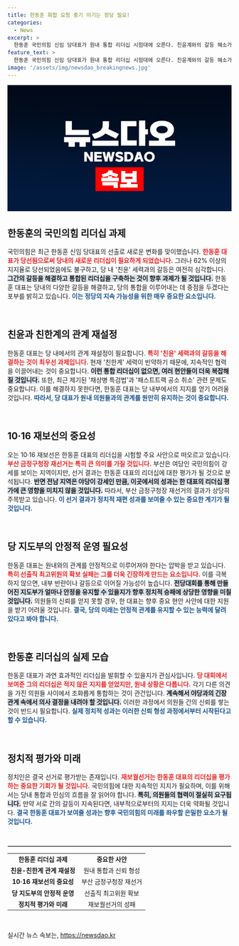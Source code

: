 ```yaml
---
title: 한동훈 화합 요청 중기 이기는 정당 필요!
categories:
  - News
excerpt: >
  한동훈 국민의힘 신임 당대표가 원내 통합 리더십 시험대에 오른다. 친윤계와의 갈등 해소가 관건이며, 10·16 재보선 결과가 그의 리더십을 판가름할 중요한 분기점이 될 전망이다.
feature_text: >
  한동훈 국민의힘 신임 당대표가 원내 통합 리더십 시험대에 오른다. 친윤계와의 갈등 해소가 관건이며, 10·16 재보선 결과가 그의 리더십을 판가름할 중요한 분기점이 될 전망이다.
image: '/assets/img/newsdao_breakingnews.jpg'
---
```


<p><img src="/assets/img/newsdao_breakingnews.jpg" alt="pcversion 속보" /></p>

<h2 data-ke-size="size26">한동훈의 국민의힘 리더십 과제</h2>

<p data-ke-size="size16">국민의힘은 최근 한동훈 신임 당대표의 선출로 새로운 변화를 맞이했습니다. <b><span style="color: #ee2323;">한동훈 대표가 당선됨으로써 당내의 새로운 리더십이 필요하게 되었습니다.</span></b> 그러나 62% 이상의 지지율로 당선되었음에도 불구하고, 당 내 '친윤' 세력과의 갈등은 여전히 심각합니다. <b><span style="background-color: #21538527;">그간의 갈등을 해결하고 통합된 리더십을 구축하는 것이 향후 과제가 될 것입니다.</span></b> 한동훈 대표는 당내의 다양한 갈등을 해결하고, 당의 통합을 이루어내는 데 중점을 두겠다는 포부를 밝히고 있습니다. <b><span style="color: #1a5490;">이는 정당의 지속 가능성을 위한 매우 중요한 요소입니다.</span></b></p>

<p data-ke-size="size16">&nbsp;</p>

<h2 data-ke-size="size26">친윤과 친한계의 관계 재설정</h2>

<p data-ke-size="size16">한동훈 대표는 당 내에서의 관계 재설정이 필요합니다. <b><span style="color: #ee2323;">특히 '친윤' 세력과의 갈등을 해결하는 것이 최우선 과제입니다.</span></b> 현재 '친한계' 세력이 빈약하기 때문에, 지속적인 협력을 이끌어내는 것이 중요합니다. <b><span style="background-color: #21538527;">이런 통합 리더십이 없으면, 여러 현안들이 더욱 복잡해질 것입니다.</span></b> 또한, 최근 제기된 '채상병 특검법'과 '패스트트랙 공소 취소' 관련 문제도 중요합니다. 이를 해결하지 못한다면, 한동훈 대표는 당 내부에서의 지지를 얻기 어려울 것입니다. <b><span style="color: #1a5490;">따라서, 당 대표가 원내 의원들과의 관계를 원만히 유지하는 것이 중요합니다.</span></b></p>

<p data-ke-size="size16">&nbsp;</p>

<h2 data-ke-size="size26">10·16 재보선의 중요성</h2>

<p data-ke-size="size16">오는 10·16 재보선은 한동훈 대표의 리더십을 시험할 주요 사안으로 떠오르고 있습니다. <b><span style="color: #ee2323;">부산 금정구청장 재선거는 특히 큰 의미를 가질 것입니다.</span></b> 부산은 여당인 국민의힘이 강세를 보이는 지역이지만, 선거 결과는 한동훈 대표의 리더십에 대한 평가가 될 것으로 분석됩니다. <b><span style="background-color: #21538527;">반면 전남 지역은 야당이 강세인 만큼, 이곳에서의 성과는 한 대표의 리더십 평가에 큰 영향을 미치지 않을 것입니다.</span></b> 따라서, 부산 금정구청장 재선거의 결과가 상당히 주목받고 있습니다. <b><span style="color: #1a5490;">이 선거 결과가 정치적 재편 성과를 보여줄 수 있는 중요한 계기가 될 것입니다.</span></b></p>

<p data-ke-size="size16">&nbsp;</p>

<h2 data-ke-size="size26">당 지도부의 안정적 운영 필요성</h2>

<p data-ke-size="size16">한동훈 대표는 원내와의 관계를 안정적으로 이루어져야 한다는 압박을 받고 있습니다. <b><span style="color: #ee2323;">특히 선출직 최고위원의 확보 실패는 그를 더욱 긴장하게 만드는 요소입니다.</span></b> 이를 극복하지 않으면, 내부 반란이나 갈등으로 이어질 가능성이 높습니다. <b><span style="background-color: #21538527;">전당대회를 통해 만들어진 지도부가 얼마나 안정을 유지할 수 있을지가 향후 정치적 승패에 상당한 영향을 미칠 것입니다.</span></b> 의원들의 신뢰를 얻지 못할 경우, 한 대표는 향후 중요 현안 사안에 대한 지원을 받기 어려울 것입니다. <b><span style="color: #1a5490;">결국, 당의 미래는 안정적 관계를 유지할 수 있는 능력에 달려있다고 봐야 합니다.</span></b></p>

<p data-ke-size="size16">&nbsp;</p>

<h2 data-ke-size="size26">한동훈 리더십의 실제 모습</h2>

<p data-ke-size="size16">한동훈 대표가 과연 효과적인 리더십을 발휘할 수 있을지가 관심사입니다. <b><span style="color: #ee2323;">당 대회에서 보여준 그의 리더십은 적지 않은 지지를 얻었지만, 원내 상황은 다릅니다.</span></b> 각기 다른 의견을 가진 의원들 사이에서 조화롭게 통합하는 것이 관건입니다. <b><span style="background-color: #21538527;">계속해서 야당과의 긴장 관계 속에서 의사 결정을 내려야 할 것입니다.</span></b> 이러한 과정에서 의원들 간의 신뢰를 쌓는 것이 반드시 필요합니다. <b><span style="color: #1a5490;">실제 정치적 성과는 이러한 신뢰 형성 과정에서부터 시작된다고 할 수 있습니다.</span></b></p>

<p data-ke-size="size16">&nbsp;</p>

<h2 data-ke-size="size26">정치적 평가와 미래</h2>

<p data-ke-size="size16">정치인은 결국 선거로 평가받는 존재입니다. <b><span style="color: #ee2323;">재보궐선거는 한동훈 대표의 리더십을 평가하는 중요한 기회가 될 것입니다.</span></b> 국민의힘에 대한 지속적인 지지가 필요하며, 이를 위해서는 당내 통합과 민심의 흐름을 잘 읽어야 합니다. <b><span style="background-color: #21538527;">특히, 의원들의 협력이 절실히 요구됩니다.</span></b> 만약 서로 간의 갈등이 지속된다면, 내부적으로부터의 지지는 더욱 약화될 것입니다. <b><span style="color: #1a5490;">결국 한동훈 대표가 보여줄 성과는 향후 국민의힘의 미래를 좌우할 은밀한 요소가 될 것입니다.</span></b></p>

<p data-ke-size="size16">&nbsp;</p>

<hr style="border: 1px solid #ccc;"/>

<table style="width: 100%; text-align: center;">
<tr>
<td style="text-align: center; height: 17px;"><b>한동훈 리더십 과제</b></td>
<td style="text-align: center; height: 17px;"><b>중요한 사안</b></td>
</tr>
<tr>
<td style="text-align: center; height: 17px;"><b>친윤-친한계 관계 재설정</b></td>
<td style="text-align: center; height: 17px;">원내 통합과 신뢰 형성</td>
</tr>
<tr>
<td style="text-align: center; height: 17px;"><b>10·16 재보선의 중요성</b></td>
<td style="text-align: center; height: 17px;">부산 금정구청장 재선거</td>
</tr>
<tr>
<td style="text-align: center; height: 17px;"><b>당 지도부의 안정적 운영</b></td>
<td style="text-align: center; height: 17px;">선출직 최고위원 확보</td>
</tr>
<tr>
<td style="text-align: center; height: 17px;"><b>정치적 평가와 미래</b></td>
<td style="text-align: center; height: 17px;">재보궐선거의 성패</td>
</tr>
</table>

<p data-ke-size="size16">&nbsp;</p>
실시간 뉴스 속보는, <a href="https://newsdao.kr" rel="dofollow">https://newsdao.kr</a>


